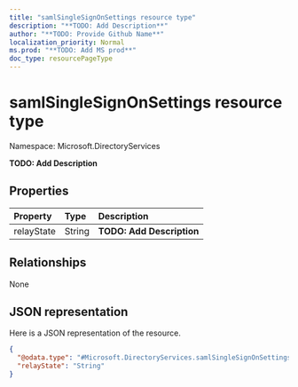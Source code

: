 ```yaml
---
title: "samlSingleSignOnSettings resource type"
description: "**TODO: Add Description**"
author: "**TODO: Provide Github Name**"
localization_priority: Normal
ms.prod: "**TODO: Add MS prod**"
doc_type: resourcePageType
---
```


# samlSingleSignOnSettings resource type


Namespace: Microsoft.DirectoryServices

**TODO: Add Description**

## Properties
|Property|Type|Description|
|:---|:---|:---|
|relayState|String|**TODO: Add Description**|

## Relationships
None

## JSON representation
Here is a JSON representation of the resource.
<!-- {
  "blockType": "resource",
  "@odata.type": "Microsoft.DirectoryServices.samlSingleSignOnSettings"
}
-->
``` json
{
  "@odata.type": "#Microsoft.DirectoryServices.samlSingleSignOnSettings",
  "relayState": "String"
}
```


